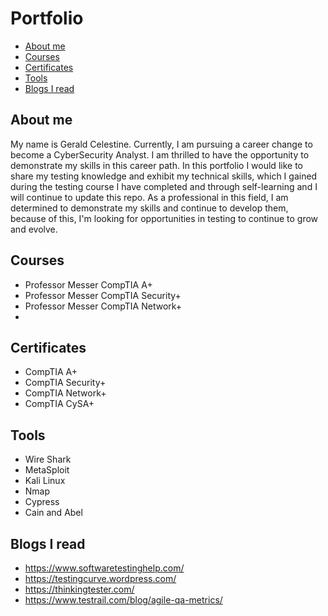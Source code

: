 # Portfolio
- [About me](#about-me)<!-- - [My Experience](#my-experience)-->
- [Courses](#courses)
- [Certificates](#certificates)
- [Tools](#tools)
- [Blogs I read](#blogs-i-read)

## About me
My name is Gerald Celestine. Currently, I am pursuing a career change to become a CyberSecurity Analyst. I am thrilled to have the opportunity to demonstrate my skills in this career path. In this portfolio I would like to share my testing knowledge and exhibit my technical skills, which I gained during the testing course I have completed and through self-learning and I will continue to update this repo. As a professional in this field, I am determined to demonstrate my skills and continue to develop them, because of this, I'm looking for opportunities in testing to continue to grow and evolve.

<!-- ## My Experience
My experience varies from IT Support Specialist to Software Development and Software Testing/QA.
In my career I have participated in two projects where I was able to test software as a user. In both cases I did not have any test cases or scenarios prepared, I have been following processes and using my experience. Bugs found by me was reported using JIRA.-->

## Courses
- Professor Messer CompTIA A+
- Professor Messer CompTIA Security+
- Professor Messer CompTIA Network+
- 

## Certificates
- CompTIA A+
- CompTIA Security+
- CompTIA Network+
- CompTIA CySA+

## Tools
- Wire Shark
- MetaSploit
- Kali Linux
- Nmap
- Cypress
- Cain and Abel
<!----> 


<!--## Books
Testowanie oprogramowiania - Piotr Wicherski
Zawód Tester - Radosław Smilgin
e-book "ABC Testowania oprogramowania" Waldemar Szafraniec, Dorota Gabor
e-book "Jak przeżyć rekrutacje na QA w czasie pandemii" Adam Gola-->

## Blogs I read
- https://www.softwaretestinghelp.com/
- https://testingcurve.wordpress.com/
- https://thinkingtester.com/
- https://www.testrail.com/blog/agile-qa-metrics/
<!-- #My projects

## Bugs

Bug on electro.pl site LINK to bug
Bugs on Ben and Jerry's UK site LINK to bugs
Test cases

Test cases for Mango site LINK to test cases
SQL

HTML/CSS

I have participated in 6-day Marathon with HTML/CSS conducted by GoIT. Each day I have recived tasks which helped me to build my web page with CV from scratch.

LINK to my tester CV made during Marathon

REST API -->
